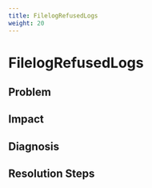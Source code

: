 ```yaml
---
title: FilelogRefusedLogs
weight: 20
---
```


# FilelogRefusedLogs

## Problem

## Impact

## Diagnosis

## Resolution Steps
